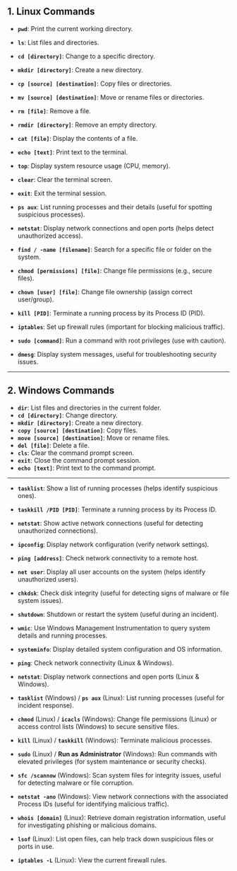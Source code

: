 

## 1. **Linux Commands**

- **`pwd`**: Print the current working directory.
- **`ls`**: List files and directories.
- **`cd [directory]`**: Change to a specific directory.
- **`mkdir [directory]`**: Create a new directory.
- **`cp [source] [destination]`**: Copy files or directories.
- **`mv [source] [destination]`**: Move or rename files or directories.
- **`rm [file]`**: Remove a file.
- **`rmdir [directory]`**: Remove an empty directory.
- **`cat [file]`**: Display the contents of a file.
- **`echo [text]`**: Print text to the terminal.
- **`top`**: Display system resource usage (CPU, memory).
- **`clear`**: Clear the terminal screen.
- **`exit`**: Exit the terminal session.

- **`ps aux`**: List running processes and their details (useful for spotting suspicious processes).
- **`netstat`**: Display network connections and open ports (helps detect unauthorized access).
- **`find / -name [filename]`**: Search for a specific file or folder on the system.
- **`chmod [permissions] [file]`**: Change file permissions (e.g., secure files).
- **`chown [user] [file]`**: Change file ownership (assign correct user/group).
- **`kill [PID]`**: Terminate a running process by its Process ID (PID).
- **`iptables`**: Set up firewall rules (important for blocking malicious traffic).
- **`sudo [command]`**: Run a command with root privileges (use with caution).
- **`dmesg`**: Display system messages, useful for troubleshooting security issues.

---

## 2. **Windows Commands**

- **`dir`**: List files and directories in the current folder.
- **`cd [directory]`**: Change directory.
- **`mkdir [directory]`**: Create a new directory.
- **`copy [source] [destination]`**: Copy files.
- **`move [source] [destination]`**: Move or rename files.
- **`del [file]`**: Delete a file.
- **`cls`**: Clear the command prompt screen.
- **`exit`**: Close the command prompt session.
- **`echo [text]`**: Print text to the command prompt.

---
- **`tasklist`**: Show a list of running processes (helps identify suspicious ones).
- **`taskkill /PID [PID]`**: Terminate a running process by its Process ID.
- **`netstat`**: Show active network connections (useful for detecting unauthorized connections).
- **`ipconfig`**: Display network configuration (verify network settings).
- **`ping [address]`**: Check network connectivity to a remote host.
- **`net user`**: Display all user accounts on the system (helps identify unauthorized users).
- **`chkdsk`**: Check disk integrity (useful for detecting signs of malware or file system issues).
- **`shutdown`**: Shutdown or restart the system (useful during an incident).
- **`wmic`**: Use Windows Management Instrumentation to query system details and running processes.
- **`systeminfo`**: Display detailed system configuration and OS information.

- **`ping`**: Check network connectivity (Linux & Windows).
- **`netstat`**: Display network connections and open ports (Linux & Windows).
- **`tasklist`** (Windows) / **`ps aux`** (Linux): List running processes (useful for incident response).
- **`chmod`** (Linux) / **`icacls`** (Windows): Change file permissions (Linux) or access control lists (Windows) to secure sensitive files.
- **`kill`** (Linux) / **`taskkill`** (Windows): Terminate malicious processes.
- **`sudo`** (Linux) / **Run as Administrator** (Windows): Run commands with elevated privileges (for system maintenance or security checks).
- **`sfc /scannow`** (Windows): Scan system files for integrity issues, useful for detecting malware or file corruption.
- **`netstat -ano`** (Windows): View network connections with the associated Process IDs (useful for identifying malicious traffic).
- **`whois [domain]`** (Linux): Retrieve domain registration information, useful for investigating phishing or malicious domains.
- **`lsof`** (Linux): List open files, can help track down suspicious files or ports in use.
- **`iptables -L`** (Linux): View the current firewall rules.

